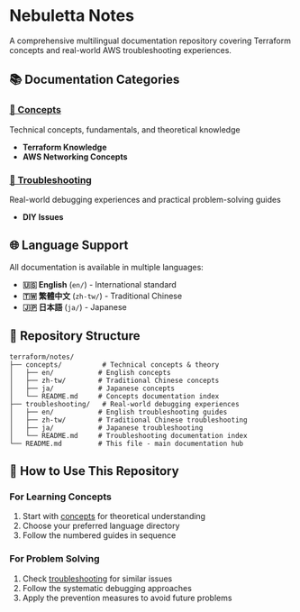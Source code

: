 # Nebuletta Notes

A comprehensive multilingual documentation repository covering Terraform concepts and real-world AWS troubleshooting experiences.

## 📚 Documentation Categories

### [📖 Concepts](concepts/README.md)
Technical concepts, fundamentals, and theoretical knowledge

- **Terraform Knowledge**
- **AWS Networking Concepts**  

### [🔧 Troubleshooting](troubleshooting/README.md)
Real-world debugging experiences and practical problem-solving guides

- **DIY Issues**

## 🌐 Language Support

All documentation is available in multiple languages:

- **🇺🇸 English** (`en/`) - International standard
- **🇹🇼 繁體中文** (`zh-tw/`) - Traditional Chinese
- **🇯🇵 日本語** (`ja/`) - Japanese

## 📁 Repository Structure

```
terraform/notes/
├── concepts/          # Technical concepts & theory
│   ├── en/           # English concepts
│   ├── zh-tw/        # Traditional Chinese concepts  
│   ├── ja/           # Japanese concepts
│   └── README.md     # Concepts documentation index
├── troubleshooting/   # Real-world debugging experiences
│   ├── en/           # English troubleshooting guides
│   ├── zh-tw/        # Traditional Chinese troubleshooting
│   ├── ja/           # Japanese troubleshooting
│   └── README.md     # Troubleshooting documentation index
└── README.md         # This file - main documentation hub
```

## 🎯 How to Use This Repository

### For Learning Concepts
1. Start with [concepts](concepts/README.md) for theoretical understanding
2. Choose your preferred language directory
3. Follow the numbered guides in sequence

### For Problem Solving
1. Check [troubleshooting](troubleshooting/README.md) for similar issues
2. Follow the systematic debugging approaches
3. Apply the prevention measures to avoid future problems
